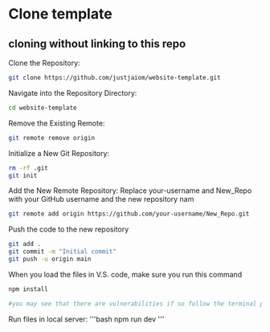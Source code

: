 # Clone template

## cloning without linking to this repo

Clone the Repository:
```bash
git clone https://github.com/justjaiom/website-template.git
```

Navigate into the Repository Directory:
```bash
cd website-template
```
Remove the Existing Remote:
```bash
git remote remove origin
```

Initialize a New Git Repository:
```bash
rm -rf .git
git init
```
Add the New Remote Repository:
Replace your-username and New_Repo with your GitHub username and the new repository nam
```bash
git remote add origin https://github.com/your-username/New_Repo.git
```

Push the code to the new repository
```bash
git add .
git commit -m "Initial commit"
git push -u origin main
```

When you load the files in V.S. code, make sure you run this command
```bash
npm install

#you may see that there are vulnerabilities if so follow the terminal prompts
```

Run files in local server:
'''bash
npm run dev
'''
